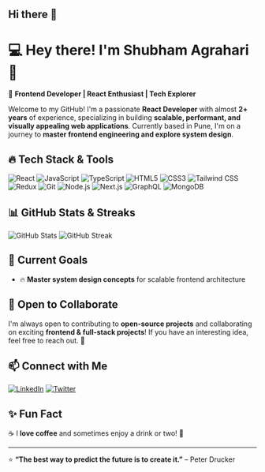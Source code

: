 ## Hi there 👋



# 💻 Hey there! I'm Shubham Agrahari 👋

🚀 **Frontend Developer | React Enthusiast | Tech Explorer**

Welcome to my GitHub! I'm a passionate **React Developer** with almost **2+ years** of experience, specializing in building **scalable, performant, and visually appealing web applications**. Currently based in Pune, I'm on a journey to **master frontend engineering and explore system design**. 

## 🔥 Tech Stack & Tools

![React](https://img.shields.io/badge/React-20232A?style=for-the-badge&logo=react&logoColor=61DAFB)
![JavaScript](https://img.shields.io/badge/JavaScript-F7DF1E?style=for-the-badge&logo=javascript&logoColor=black)
![TypeScript](https://img.shields.io/badge/TypeScript-007ACC?style=for-the-badge&logo=typescript&logoColor=white)
![HTML5](https://img.shields.io/badge/HTML5-E34F26?style=for-the-badge&logo=html5&logoColor=white)
![CSS3](https://img.shields.io/badge/CSS3-1572B6?style=for-the-badge&logo=css3&logoColor=white)
![Tailwind CSS](https://img.shields.io/badge/Tailwind_CSS-38B2AC?style=for-the-badge&logo=tailwind-css&logoColor=white)
![Redux](https://img.shields.io/badge/Redux-764ABC?style=for-the-badge&logo=redux&logoColor=white)
![Git](https://img.shields.io/badge/Git-F05032?style=for-the-badge&logo=git&logoColor=white)
![Node.js](https://img.shields.io/badge/Node.js-43853D?style=for-the-badge&logo=node.js&logoColor=white)
![Next.js](https://img.shields.io/badge/Next.js-000000?style=for-the-badge&logo=next.js&logoColor=white)
![GraphQL](https://img.shields.io/badge/GraphQL-E10098?style=for-the-badge&logo=graphql&logoColor=white)
![MongoDB](https://img.shields.io/badge/MongoDB-47A248?style=for-the-badge&logo=mongodb&logoColor=white)

## 📊 GitHub Stats & Streaks

![GitHub Stats](https://github-readme-stats.vercel.app/api?username=shubham12346&show_icons=true&theme=dark)
![GitHub Streak](https://streak-stats.demolab.com/?user=shubham12346&theme=dark)

## 🚀 Current Goals
- 🔥 **Master system design concepts** for scalable frontend architecture

## 🤝 Open to Collaborate
I'm always open to contributing to **open-source projects** and collaborating on exciting **frontend & full-stack projects**! If you have an interesting idea, feel free to reach out. 🚀

## 📫 Connect with Me
[![LinkedIn](https://img.shields.io/badge/LinkedIn-0077B5?style=for-the-badge&logo=linkedin&logoColor=white)](https://www.linkedin.com/in/shubham-agrahari-9672b91a6/)
[![Twitter](https://img.shields.io/badge/Twitter-1DA1F2?style=for-the-badge&logo=twitter&logoColor=white)](https://x.com/shubhamAgr_hari?t=_I1k5wIr0iPyxbICta649g&s=09)

## ✨ Fun Fact
☕ I **love coffee** and sometimes enjoy a drink or two! 🍻

---
⭐ **“The best way to predict the future is to create it.”** – Peter Drucker


